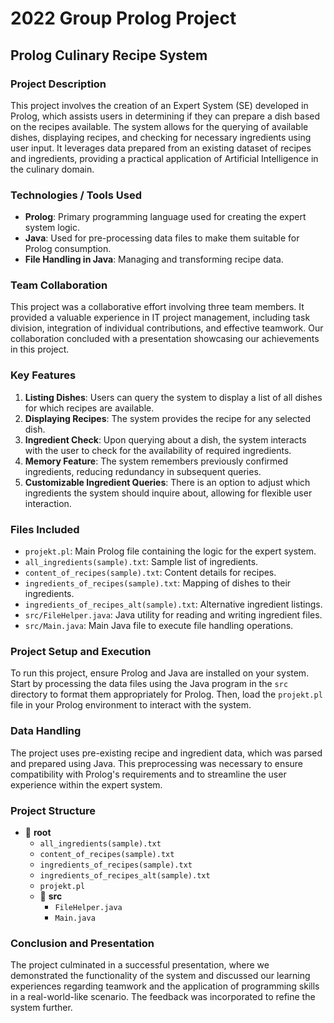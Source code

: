 # 2022 Group Prolog Project

## Prolog Culinary Recipe System

### Project Description
This project involves the creation of an Expert System (SE) developed in Prolog, which assists users in determining if they can prepare a dish based on the recipes available. The system allows for the querying of available dishes, displaying recipes, and checking for necessary ingredients using user input. It leverages data prepared from an existing dataset of recipes and ingredients, providing a practical application of Artificial Intelligence in the culinary domain.

### Technologies / Tools Used
- **Prolog**: Primary programming language used for creating the expert system logic.
- **Java**: Used for pre-processing data files to make them suitable for Prolog consumption.
- **File Handling in Java**: Managing and transforming recipe data.

### Team Collaboration
This project was a collaborative effort involving three team members. It provided a valuable experience in IT project management, including task division, integration of individual contributions, and effective teamwork. Our collaboration concluded with a presentation showcasing our achievements in this project.

### Key Features
1. **Listing Dishes**: Users can query the system to display a list of all dishes for which recipes are available.
2. **Displaying Recipes**: The system provides the recipe for any selected dish.
3. **Ingredient Check**: Upon querying about a dish, the system interacts with the user to check for the availability of required ingredients.
4. **Memory Feature**: The system remembers previously confirmed ingredients, reducing redundancy in subsequent queries.
5. **Customizable Ingredient Queries**: There is an option to adjust which ingredients the system should inquire about, allowing for flexible user interaction.

### Files Included
- `projekt.pl`: Main Prolog file containing the logic for the expert system.
- `all_ingredients(sample).txt`: Sample list of ingredients.
- `content_of_recipes(sample).txt`: Content details for recipes.
- `ingredients_of_recipes(sample).txt`: Mapping of dishes to their ingredients.
- `ingredients_of_recipes_alt(sample).txt`: Alternative ingredient listings.
- `src/FileHelper.java`: Java utility for reading and writing ingredient files.
- `src/Main.java`: Main Java file to execute file handling operations.

### Project Setup and Execution
To run this project, ensure Prolog and Java are installed on your system. Start by processing the data files using the Java program in the `src` directory to format them appropriately for Prolog. Then, load the `projekt.pl` file in your Prolog environment to interact with the system.

### Data Handling
The project uses pre-existing recipe and ingredient data, which was parsed and prepared using Java. This preprocessing was necessary to ensure compatibility with Prolog's requirements and to streamline the user experience within the expert system.

### Project Structure
- 📁 **root**
  - `all_ingredients(sample).txt`
  - `content_of_recipes(sample).txt`
  - `ingredients_of_recipes(sample).txt`
  - `ingredients_of_recipes_alt(sample).txt`
  - `projekt.pl`
  - 📁 **src**
    - `FileHelper.java`
    - `Main.java`


### Conclusion and Presentation
The project culminated in a successful presentation, where we demonstrated the functionality of the system and discussed our learning experiences regarding teamwork and the application of programming skills in a real-world-like scenario. The feedback was incorporated to refine the system further.
